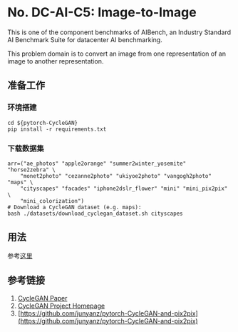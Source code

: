 # No. DC-AI-C5: Image-to-Image
This is one of the component benchmarks of AIBench, an Industry Standard AI Benchmark Suite for datacenter AI benchmarking.

This problem domain is to convert an image from one representation of an image to another representation.

## 准备工作
### 环境搭建
```Shell
cd ${pytorch-CycleGAN}
pip install -r requirements.txt
```

### 下载数据集

```Shell
arr=("ae_photos" "apple2orange" "summer2winter_yosemite"  "horse2zebra" \
    "monet2photo" "cezanne2photo" "ukiyoe2photo" "vangogh2photo" "maps" \
    "cityscapes" "facades" "iphone2dslr_flower" "mini" "mini_pix2pix" \
    "mini_colorization")
# Download a CycleGAN dataset (e.g. maps):
bash ./datasets/download_cyclegan_dataset.sh cityscapes

```

## 用法
参考[这里](https://github.com/junyanz/pytorch-CycleGAN-and-pix2pix#cyclegan-traintest)


## 参考链接
1. [CycleGAN Paper](https://arxiv.org/abs/1703.10593.pdf)
1. [CycleGAN Project Homepage](https://junyanz.github.io/CycleGAN/)
1. [https://github.com/junyanz/pytorch-CycleGAN-and-pix2pix](https://github.com/junyanz/pytorch-CycleGAN-and-pix2pix)

